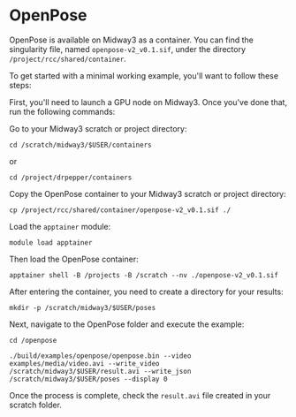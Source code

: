 # OpenPose

OpenPose is available on Midway3 as a container. You can find the singularity file, named `openpose-v2_v0.1.sif`, under the directory `/project/rcc/shared/container`. 

To get started with a minimal working example, you'll want to follow these steps:

First, you'll need to launch a GPU node on Midway3. Once you've done that, run the following commands:

Go to your Midway3 scratch or project directory: 

`cd /scratch/midway3/$USER/containers`

or

`cd /project/drpepper/containers`

Copy the OpenPose container to your  Midway3 scratch or project directory:

`cp /project/rcc/shared/container/openpose-v2_v0.1.sif ./`

Load the `apptainer` module:

`module load apptainer`

Then load the OpenPose container: 

`apptainer shell -B /projects -B /scratch --nv ./openpose-v2_v0.1.sif`
 

After entering the container, you need to create a directory for your results:

`mkdir -p /scratch/midway3/$USER/poses`
 
Next, navigate to the OpenPose folder and execute the example:

`cd /openpose`

```
./build/examples/openpose/openpose.bin --video examples/media/video.avi --write_video /scratch/midway3/$USER/result.avi --write_json /scratch/midway3/$USER/poses --display 0
```

Once the process is complete, check the `result.avi` file created in your scratch folder. 